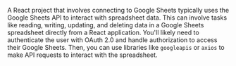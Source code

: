 A React project that involves connecting to Google Sheets typically uses the Google Sheets API to interact with spreadsheet data. This can involve tasks like reading, writing, updating, and deleting data in a Google Sheets spreadsheet directly from a React application. You'll likely need to authenticate the user with OAuth 2.0 and handle authorization to access their Google Sheets. Then, you can use libraries like `googleapis` or `axios` to make API requests to interact with the spreadsheet.
